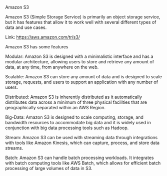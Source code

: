 Amazon S3

Amazon S3 (Simple Storage Service) is primarily an object storage service, but it has features that allow it to work well with several different types of data and use cases. 

Link: https://aws.amazon.com/tr/s3/

Amazon S3 has some features 

Modular: Amazon S3 is designed with a minimalistic interface and has a modular architecture, allowing users to store and retrieve any amount of data, at any time, from anywhere on the web.

Scalable: Amazon S3 can store any amount of data and is designed to scale storage, requests, and users to support an application with any number of users.


Distributed: Amazon S3 is inherently distributed as it automatically distributes data across a minimum of three physical facilities that are geographically separated within an AWS Region.

Big-Data: Amazon S3 is designed to scale computing, storage, and bandwidth resources to accommodate big data and it is widely used in conjunction with big data processing tools such as Hadoop.

Stream: Amazon S3 can be used with streaming data through integrations with tools like Amazon Kinesis, which can capture, process, and store data streams.

Batch: Amazon S3 can handle batch processing workloads. It integrates with batch computing tools like AWS Batch, which allows for efficient batch processing of large volumes of data in S3.



